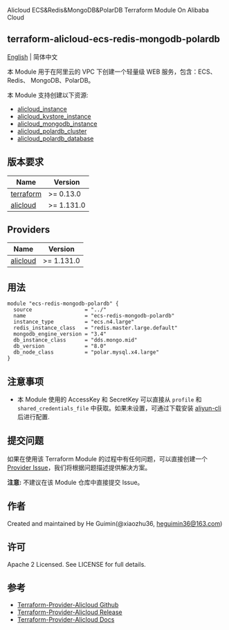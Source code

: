 Alicloud ECS&Redis&MongoDB&PolarDB Terraform Module On Alibaba Cloud

terraform-alicloud-ecs-redis-mongodb-polardb
---

[English](README.md) | 简体中文

本 Module 用于在阿里云的 VPC 下创建一个轻量级 WEB 服务，包含：ECS、 Redis、 MongoDB、PolarDB。

本 Module 支持创建以下资源:

* [alicloud_instance](https://registry.terraform.io/providers/aliyun/alicloud/latest/docs/resources/instance)
* [alicloud_kvstore_instance](https://registry.terraform.io/providers/aliyun/alicloud/latest/docs/resources/kvstore_instance)
* [alicloud_mongodb_instance](https://registry.terraform.io/providers/aliyun/alicloud/latest/docs/resources/mongodb_instance)
* [alicloud_polardb_cluster](https://registry.terraform.io/providers/aliyun/alicloud/latest/docs/resources/polardb_cluster)
* [alicloud_polardb_database](https://registry.terraform.io/providers/aliyun/alicloud/latest/docs/resources/polardb_database)

## 版本要求

| Name | Version |
|------|---------|
| <a name="requirement_terraform"></a> [terraform](#requirement\_terraform) | >= 0.13.0 |
| <a name="requirement_alicloud"></a> [alicloud](#requirement\_alicloud) | >= 1.131.0 |

## Providers

| Name | Version |
|------|---------|
| <a name="provider_alicloud"></a> [alicloud](#provider\_alicloud) | >= 1.131.0 |

## 用法

```hcl
module "ecs-redis-mongodb-polardb" {
  source                 = "../"
  name                   = "ecs-redis-mongodb-polardb"
  instance_type          = "ecs.n4.large"
  redis_instance_class   = "redis.master.large.default"
  mongodb_engine_version = "3.4"
  db_instance_class      = "dds.mongo.mid"
  db_version             = "8.0"
  db_node_class          = "polar.mysql.x4.large"
}
```

## 注意事项

* 本 Module 使用的 AccessKey 和 SecretKey 可以直接从 `profile` 和 `shared_credentials_file` 中获取。如果未设置，可通过下载安装 [aliyun-cli](https://github.com/aliyun/aliyun-cli#installation) 后进行配置.

提交问题
------
如果在使用该 Terraform Module 的过程中有任何问题，可以直接创建一个 [Provider Issue](https://github.com/aliyun/terraform-provider-alicloud/issues/new)，我们将根据问题描述提供解决方案。

**注意:** 不建议在该 Module 仓库中直接提交 Issue。

作者
-------
Created and maintained by He Guimin(@xiaozhu36, heguimin36@163.com)

许可
----
Apache 2 Licensed. See LICENSE for full details.

参考
---------
* [Terraform-Provider-Alicloud Github](https://github.com/aliyun/terraform-provider-alicloud)
* [Terraform-Provider-Alicloud Release](https://releases.hashicorp.com/terraform-provider-alicloud/)
* [Terraform-Provider-Alicloud Docs](https://registry.terraform.io/providers/aliyun/alicloud/latest/docs)
